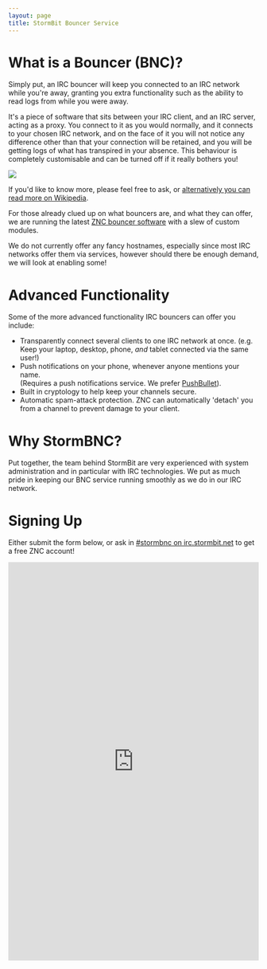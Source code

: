 ```yaml
---
layout: page
title: StormBit Bouncer Service
---
```


# What is a Bouncer (BNC)?
Simply put, an IRC bouncer will keep you connected to an IRC network while
you're away, granting you extra functionality such as the ability to read
logs from while you were away.

It's a piece of software that sits between your IRC client, and an IRC server,
acting as a proxy. You connect to it as you would normally, and it connects to
your chosen IRC network, and on the face of it you will not notice any
difference other than that your connection will be retained, and you will be
getting logs of what has transpired in your absence.
This behaviour is completely customisable and can be turned off if it really
bothers you!
  
<div class="image">
  <img class="img-responsive" src="//i.imgur.com/BAGbiWb.png" />
</div>

If you'd like to know more, please feel free to ask, or 
[alternatively you can read more on Wikipedia](//en.wikipedia.org/wiki/BNC_%28software%29#IRC).

For those already clued up on what bouncers are, and what they can offer, we are running the latest 
[ZNC bouncer software](//znc.in/) with a slew of custom modules.

We do not currently offer any fancy hostnames, especially since most IRC
networks offer them via services, however should there be enough demand,
we will look at enabling some!

# Advanced Functionality

Some of the more advanced functionality IRC bouncers can offer you include:

- Transparently connect several clients to one IRC network at once.
  (e.g. Keep your laptop, desktop, phone, _and_ tablet connected via the
   same user!)
- Push notifications on your phone, whenever anyone mentions your name.  
  (Requires a push notifications service. We prefer [PushBullet](//pushbullet.com/)).
- Built in cryptology to help keep your channels secure.
- Automatic spam-attack protection.  ZNC can automatically 'detach' you from
  a channel to prevent damage to your client.

# Why StormBNC?

Put together, the team behind StormBit are very experienced with system
administration and in particular with IRC technologies.
We put as much pride in keeping our BNC service running smoothly as we do in
our IRC network.

# Signing Up
Either submit the form below, or ask in
[#stormbnc on irc.stormbit.net](irc://irc.stormbit.net:6667/#stormbnc)
to get a free ZNC account!

<iframe src="https://docs.google.com/forms/d/1yPuzIQj04rgRHST0JLg3aJ-m_nvCPY09Cqke1UvNtu8/viewform?embedded=true"
  width="100%" height="800" frameborder="0" marginheight="0" marginwidth="0">
Loading registration form...
</iframe>
